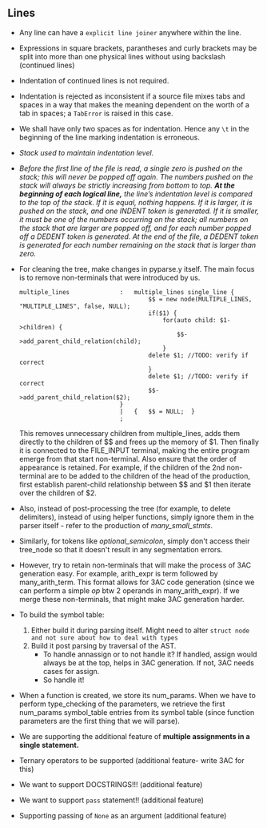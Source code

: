 ## Lines

* Any line can have a `explicit line joiner` anywhere within the line.
* Expressions in square brackets, parantheses and curly brackets may be split into more than one physical lines without using backslash (continued lines)
* Indentation of continued lines is not required.
* Indentation is rejected as inconsistent if a source file mixes tabs and spaces in a way that makes the meaning dependent on the worth of a tab in spaces; a `TabError` is raised in this case.
* We shall have only two spaces as for indentation. Hence any `\t` in the beginning of the line marking indentation is erroneous.
* *Stack used to maintain indentation level.*
* *Before the first line of the file is read, a single zero is pushed on the stack; this will never be popped off again. The numbers pushed on the stack will always be strictly increasing from bottom to top. **At the beginning of each logical line,** the line’s indentation level is compared to the top of the stack. If it is equal, nothing happens. If it is larger, it is pushed on the stack, and one INDENT token is generated. If it is smaller, it must be one of the numbers occurring on the stack; all numbers on the stack that are larger are popped off, and for each number popped off a DEDENT token is generated. At the end of the file, a DEDENT token is generated for each number remaining on the stack that is larger than zero.*
* For cleaning the tree, make changes in pyparse.y itself. The main focus is to remove non-terminals that were introduced by us.

  ```
  multiple_lines              :   multiple_lines single_line {
                                      $$ = new node(MULTIPLE_LINES, "MULTIPLE_LINES", false, NULL);
                                      if($1) {
                                          for(auto child: $1->children) {
                                              $$->add_parent_child_relation(child);
                                          }
                                      delete $1; //TODO: verify if correct
                                      }
                                      delete $1; //TODO: verify if correct
                                      $$->add_parent_child_relation($2);
                              }
                              |   {   $$ = NULL;  }
                              ;
  ```
  This removes unnecessary children from multiple_lines, adds them directly to the children of \$\$ and frees up the memory of \$1. Then finally it is connected to the FILE_INPUT terminal, making the entire program emerge from that start non-terminal. Also ensure that the order of appearance is retained. For example, if the children of the 2nd non-terminal are to be added to the children of the head of the production, first establish parent-child relationship between \$\$ and \$1 then iterate over the children of \$2.
* Also, instead of post-processing the tree (for example, to delete delimiters), instead of using helper functions, simply ignore them in the parser itself - refer to the production of *many_small_stmts*.
* Similarly, for tokens like *optional_semicolon*, simply don't access their tree_node so that it doesn't result in any segmentation errors.
* However, try to retain non-terminals that will make the process of 3AC generation easy. For example, arith_expr is term followed by many_arith_term. This format allows for 3AC code generation (since we can perform a simple *op* btw 2 operands in many_arith_expr). If we merge these non-terminals, that might make 3AC generation harder.
* To build the symbol table:

  1. Either build it during parsing itself. Might need to alter `struct node and not sure about how to deal with types`
  2. Build it post parsing by traversal of the AST.
     * To handle annassign or to not handle it? If handled, assign would always be at the top, helps in 3AC generation. If not, 3AC needs cases for assign.
     * So handle it!
* When a function is created, we store its num_params. When we have to perform type_checking of the parameters, we retrieve the first num_params symbol_table entries from its symbol table (since function parameters are the first thing that we will parse).
* We are supporting the additional feature of **multiple assignments in a single statement.**
* Ternary operators to be supported (additional feature- write 3AC for this)
* We want to support DOCSTRINGS!!! (additional feature)
* We want to support `pass` statement!! (additional feature)
* Supporting passing of `None` as an argument (additional feature)
